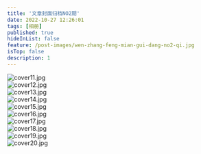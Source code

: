 ```yaml
---
title: '文章封面归档NO2期'
date: 2022-10-27 12:26:01
tags: [相册]
published: true
hideInList: false
feature: /post-images/wen-zhang-feng-mian-gui-dang-no2-qi.jpg
isTop: false
description: 1
---
```

<img src="https://www.xhto.cn/usr/uploads/2022/04/1035204561.jpg" alt="cover11.jpg" title="cover11.jpg"><br><img src="https://www.xhto.cn/usr/uploads/2022/04/1948629102.jpg" alt="cover12.jpg" title="cover12.jpg"><br><img src="https://www.xhto.cn/usr/uploads/2022/04/409642712.jpg" alt="cover13.jpg" title="cover13.jpg"><br><img src="https://www.xhto.cn/usr/uploads/2022/04/2325298335.jpg" alt="cover14.jpg" title="cover14.jpg"><br><img src="https://www.xhto.cn/usr/uploads/2022/04/3978490706.jpg" alt="cover15.jpg" title="cover15.jpg"><br><img src="https://www.xhto.cn/usr/uploads/2022/04/221377622.jpg" alt="cover16.jpg" title="cover16.jpg"><br><img src="https://www.xhto.cn/usr/uploads/2022/04/239024035.jpg" alt="cover17.jpg" title="cover17.jpg"><br><img src="https://www.xhto.cn/usr/uploads/2022/04/4271629649.jpg" alt="cover18.jpg" title="cover18.jpg"><br><img src="https://www.xhto.cn/usr/uploads/2022/04/4157205318.jpg" alt="cover19.jpg" title="cover19.jpg"><br><img src="https://www.xhto.cn/usr/uploads/2022/04/167827374.jpg" alt="cover20.jpg" title="cover20.jpg">

